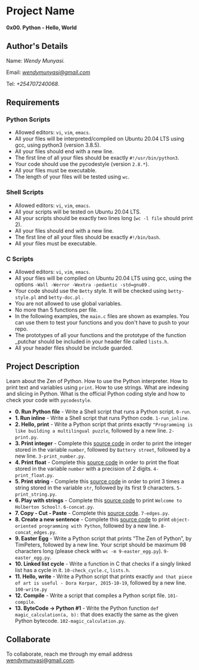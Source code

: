 # Project Name
**0x00. Python - Hello, World**

## Author's Details
Name: *Wendy Munyasi.*

Email: *wendymunyasi@gmail.com*

Tel: *+254707240068.*

##  Requirements

### Python Scripts
*   Allowed editors: `vi`, `vim`, `emacs`.
*   All your files will be interpreted/compiled on Ubuntu 20.04 LTS using gcc, using python3 (version 3.8.5).
*   All your files should end with a new line.
*   The first line of all your files should be exactly `#!/usr/bin/python3`.
*   Your code should use the pycodestyle (version `2.8.*`).
*   All your files must be executable.
*   The length of your files will be tested using `wc`.

### Shell Scripts
*   Allowed editors: `vi`, `vim`, `emacs`.
*   All your scripts will be tested on Ubuntu 20.04 LTS.
*   All your scripts should be exactly two lines long (`wc -l file` should print 2).
*   All your files should end with a new line.
*   The first line of all your files should be exactly `#!/bin/bash`.
*   All your files must be executable.

### C Scripts
*   Allowed editors: `vi`, `vim`, `emacs`.
*   All your files will be compiled on Ubuntu 20.04 LTS using gcc, using the options `-Wall -Werror -Wextra -pedantic -std=gnu89` .
*   Your code should use the `Betty` style. It will be checked using `betty-style.pl` and `betty-doc.pl` .
*   You are not allowed to use global variables.
*   No more than 5 functions per file.
*   In the following examples, the `main.c` files are shown as examples. You can use them to test your functions and you don't have to push to your repo.
*   The prototypes of all your functions and the prototype of the function _putchar should be included in your header file called `lists.h`.
*   All your header files should be include guarded.


## Project Description
Learn about the Zen of Python.
How to use the Python interpreter.
How to print text and variables using `print`.
How to use strings.
What are indexing and slicing in Python.
What is the official Python coding style and how to check your code with `pycodestyle`.

* **0. Run Python file** - Write a Shell script that runs a Python script. `0-run`.
* **1. Run inline** - Write a Shell script that runs Python code. `1-run_inline`.
* **2. Hello, print** - Write a Python script that prints exactly `"Programming is like building a multilingual puzzle`, followed by a new line. `2-print.py`.
* **3. Print integer** - Complete this [source code](https://github.com/holbertonschool/0x00.py/blob/master/3-print_number.py) in order to print the integer stored in the variable `number`, followed by `Battery street`, followed by a new line. `3-print_number.py`.
* **4. Print float** - Complete this [source code](https://github.com/holbertonschool/0x00.py/blob/master/4-print_float.py) in order to print the float stored in the variable `number` with a precision of 2 digits. `4-print_float.py`.
* **5. Print string** - Complete this [source code](https://github.com/holbertonschool/0x00.py/blob/master/5-print_string.py) in order to print 3 times a string stored in the variable `str`, followed by its first 9 characters. `5-print_string.py`.
* **6. Play with strings** - Complete this [source code](https://github.com/holbertonschool/0x00.py/blob/master/6-concat.py) to print `Welcome to Holberton School!`. `6-concat.py`.
* **7. Copy - Cut - Paste** - Complete this [source code](https://github.com/holbertonschool/0x00.py/blob/master/7-edges.py). `7-edges.py`.
* **8. Create a new sentence** - Complete this [source code](https://github.com/holbertonschool/0x00.py/blob/master/8-concat_edges.py) to print `object-oriented programming with Python`, followed by a new line. `8-concat_edges.py`.
* **9. Easter Egg** - Write a Python script that prints “The Zen of Python”, by TimPeters, followed by a new line. Your script should be maximum 98 characters long (please check with `wc -m 9-easter_egg.py`). `9-easter_egg.py`.
* **10. Linked list cycle** - Write a function in C that checks if a singly linked list has a cycle in it. `10-check_cycle.c`, `lists.h`.
* **11. Hello, write** - Write a Python script that prints exactly `and that piece of art is useful - Dora Korpar, 2015-10-19`, followed by a new line. `100-write.py`
* **12. Compile** - Write a script that compiles a Python script file. `101-compile`.
* **13. ByteCode -> Python #1** - Write the Python function `def magic_calculation(a, b):` that does exactly the same as the given Python bytecode. `102-magic_calculation.py`.


## Collaborate

To collaborate, reach me through my email address wendymunyasi@gmail.com.